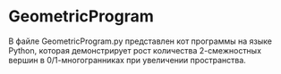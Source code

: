 # GeometricProgram
В файле GeometricProgram.py представлен кот программы на языке Python, которая демонстрирует рост количества 2-смежностных вершин в 0/1-многогранниках при увеличении пространства.
